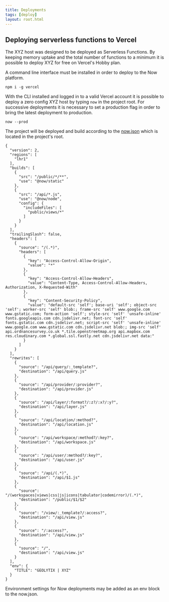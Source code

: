 ```yaml
---
title: Deployments
tags: [deploy]
layout: root.html
---
```


## Deploying serverless functions to Vercel

The XYZ host was designed to be deployed as Serverless Functions. By keeping memory uptake and the total number of functions to a minimum it is possible to deploy XYZ for free on Vercel's Hobby plan.

A command line interface must be installed in order to deploy to the Now platform.

```
npm i -g vercel
```

With the CLI installed and logged in to a valid Vercel account it is possible to deploy a zero config XYZ host by typing `now` in the project root. For successive deployments it is necessary to set a production flag in order to bring the latest deployment to production.

```
now --prod
```

The project will be deployed and build according to the [now.json](https://github.com/GEOLYTIX/xyz/blob/master/now.json) which is located in the project's root.

```
{
  "version": 2,
  "regions": [
    "lhr1"
  ],
  "builds": [
    {
      "src": "/public/*/**",
      "use": "@now/static"
    },
    {
      "src": "/api/*.js",
      "use": "@now/node",
      "config": {
        "includeFiles": [
          "public/views/*"
        ]
      }
    }
  ],
  "trailingSlash": false,
  "headers": [
    {
      "source": "/(.*)",
      "headers": [
        {
          "key": "Access-Control-Allow-Origin",
          "value": "*"
        },
        {
          "key": "Access-Control-Allow-Headers",
          "value": "Content-Type, Access-Control-Allow-Headers, Authorization, X-Requested-With"
        },
        {
          "key": "Content-Security-Policy",
          "value": "default-src 'self'; base-uri 'self'; object-src 'self'; worker-src 'self' blob:; frame-src 'self' www.google.com www.gstatic.com; form-action 'self'; style-src 'self' 'unsafe-inline' fonts.googleapis.com cdn.jsdelivr.net; font-src 'self' fonts.gstatic.com cdn.jsdelivr.net; script-src 'self' 'unsafe-inline' www.google.com www.gstatic.com cdn.jsdelivr.net blob:; img-src 'self' api.ordnancesurvey.co.uk *.tile.openstreetmap.org api.mapbox.com res.cloudinary.com *.global.ssl.fastly.net cdn.jsdelivr.net data:"
        }
      ]
    }
  ],
  "rewrites": [
    {
      "source": "/api/query/:_template?",
      "destination": "/api/query.js"
    },
    {
      "source": "/api/provider/:provider?",
      "destination": "/api/provider.js"
    },
    {
      "source": "/api/layer/:format?/:z?/:x?/:y?",
      "destination": "/api/layer.js"
    },
    {
      "source": "/api/location/:method?",
      "destination": "/api/location.js"
    },
    {
      "source": "/api/workspace/:method?/:key?",
      "destination": "/api/workspace.js"
    },
    {
      "source": "/api/user/:method?/:key?",
      "destination": "/api/user.js"
    },
    {
      "source": "/api/(.*)",
      "destination": "/api/$1.js"
    },
    {
      "source": "/(workspaces|views|css|js|icons|tabulator|codemirror)/(.*)",
      "destination": "/public/$1/$2"
    },
    {
      "source": "/view/:_template?/:access?",
      "destination": "/api/view.js"
    },
    {
      "source": "/:access?",
      "destination": "/api/view.js"
    },
    {
      "source": "/",
      "destination": "/api/view.js"
    }
  ],
  "env": {
    "TITLE": "GEOLYTIX | XYZ"
  }
}
```

Environment settings for Now deployments may be added as an env block to the now.json.